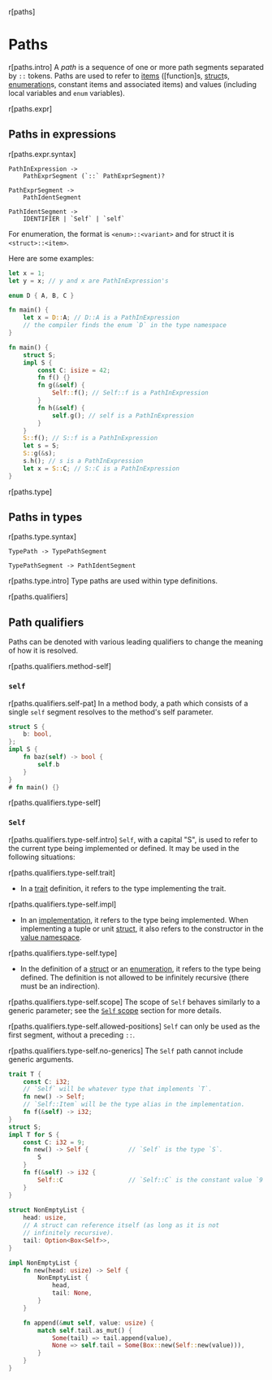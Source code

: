 r[paths]
# Paths

r[paths.intro]
A *path* is a sequence of one or more path segments separated by `::` tokens.
Paths are used to refer to [items] ([function]s, [struct]s, [enumeration]s, constant items and associated items) and values (including local variables and `enum` variables).

r[paths.expr]
## Paths in expressions

r[paths.expr.syntax]
```grammar,paths
PathInExpression ->
    PathExprSegment (`::` PathExprSegment)?

PathExprSegment ->
    PathIdentSegment

PathIdentSegment ->
    IDENTIFIER | `Self` | `self`
```

For enumeration, the format is `<enum>::<variant>` and for struct it is `<struct>::<item>`.

Here are some examples:

```rust
let x = 1;
let y = x; // y and x are PathInExpression's
```

```rust
enum D { A, B, C }

fn main() {
    let x = D::A; // D::A is a PathInExpression
    // the compiler finds the enum `D` in the type namespace
}
```

```rust
fn main() {
    struct S;
    impl S {
        const C: isize = 42;
        fn f() {}
        fn g(&self) {
            Self::f(); // Self::f is a PathInExpression
        }
        fn h(&self) {
            self.g(); // self is a PathInExpression
        }
    }
    S::f(); // S::f is a PathInExpression
    let s = S;
    S::g(&s);
    s.h(); // s is a PathInExpression
    let x = S::C; // S::C is a PathInExpression
}
```


<!-- r[paths.expr.intro]
Paths in expressions allow for paths with generic arguments to be specified. They are
used in various places in [expressions] and [patterns].

> [!WARNING]
> Generic arguments with turbofish syntax (`::<...>`) are not supported in this specification.

r[paths.expr.argument-order]
The order of generic arguments is restricted to lifetime arguments, then type
arguments, then const arguments, then equality constraints.

r[paths.expr.complex-const-params]
Const arguments must be surrounded by braces unless they are a [literal], an [inferred const], or a single segment path. An [inferred const] may not be surrounded by braces.

```rust
mod m {
    pub const C: usize = 1;
}
const C: usize = m::C;
fn f<const N: usize>() -> [u8; N] { [0; N] }

// Generic arguments with turbofish syntax are not supported
```

> [!NOTE]
> In a generic argument list, an [inferred const] is parsed as an [inferred type][InferredType] but then semantically treated as a separate kind of [const generic argument].

r[paths.expr.impl-trait-params]
The synthetic type parameters corresponding to `impl Trait` types are implicit,
and these cannot be explicitly specified. -->

r[paths.type]
## Paths in types

r[paths.type.syntax]
```grammar,paths
TypePath -> TypePathSegment

TypePathSegment -> PathIdentSegment
```

r[paths.type.intro]
Type paths are used within type definitions.

r[paths.qualifiers]
## Path qualifiers

Paths can be denoted with various leading qualifiers to change the meaning of
how it is resolved.

r[paths.qualifiers.method-self]
### `self`

r[paths.qualifiers.self-pat]
In a method body, a path which consists of a single `self` segment resolves to the method's self parameter.

```rust
struct S {
    b: bool,
};
impl S {
    fn baz(self) -> bool {
        self.b
    }
}
# fn main() {}
```

r[paths.qualifiers.type-self]
### `Self`

r[paths.qualifiers.type-self.intro]
`Self`, with a capital "S", is used to refer to the current type being implemented or defined. It may be used in the following situations:

r[paths.qualifiers.type-self.trait]
* In a [trait] definition, it refers to the type implementing the trait.

r[paths.qualifiers.type-self.impl]
* In an [implementation], it refers to the type being implemented.
  When implementing a tuple or unit [struct], it also refers to the constructor in the [value namespace].

r[paths.qualifiers.type-self.type]
* In the definition of a [struct] or an [enumeration], it refers to the type being defined.
  The definition is not allowed to be infinitely recursive (there must be an indirection).

r[paths.qualifiers.type-self.scope]
The scope of `Self` behaves similarly to a generic parameter; see the [`Self` scope] section for more details.

r[paths.qualifiers.type-self.allowed-positions]
`Self` can only be used as the first segment, without a preceding `::`.

r[paths.qualifiers.type-self.no-generics]
The `Self` path cannot include generic arguments.

```rust
trait T {
    const C: i32;
    // `Self` will be whatever type that implements `T`.
    fn new() -> Self;
    // `Self::Item` will be the type alias in the implementation.
    fn f(&self) -> i32;
}
struct S;
impl T for S {
    const C: i32 = 9;
    fn new() -> Self {           // `Self` is the type `S`.
        S
    }
    fn f(&self) -> i32 {
        Self::C                  // `Self::C` is the constant value `9`.
    }
}
    
struct NonEmptyList {
    head: usize,
    // A struct can reference itself (as long as it is not 
    // infinitely recursive).
    tail: Option<Box<Self>>,
}

impl NonEmptyList {
    fn new(head: usize) -> Self {
        NonEmptyList {
            head,
            tail: None,
        }
    }

    fn append(&mut self, value: usize) {
        match self.tail.as_mut() {
            Some(tail) => tail.append(value),
            None => self.tail = Some(Box::new(Self::new(value))),
        }
    }
}
```
<!--
r[paths.qualifiers.crate]
### `crate`

r[paths.qualifiers.crate.intro]
`crate` resolves the path relative to the current crate.

r[paths.qualifiers.crate.allowed-positions]
`crate` can only be used as the first segment, without a preceding `::`.


```rust
const FN: i32 = 1;
fn f() {
    const FN: i32 = 20;
    printlnInt(FN);
}
struct V;
impl V {
    const FN: i32 = 10;
    fn f() {
        printlnInt(Self::FN);
    }
}
trait T{
    const FN: i32 = 30;
    fn f() {
        printlnInt(Self::FN);
    }
}
fn main() {
    struct V;
    trait T{
        const FN: i32 = 300;
        fn f() {
            printlnInt(Self::FN);
        }
    }
    impl crate::T for V {}
    impl T for crate::V {}
    const FN: i32 = 2;
    {
        printlnInt(FN); // 3
        f(); // 20
        {
            f(); // 40
            fn f() {
                printlnInt(40);
            }
            printlnInt(FN); // 4
            const FN: i32 = 4;
            printlnInt(crate::FN); // 1
            crate::f(); // 20
            V::f(); // 30
            crate::V::f(); // 10
        }
        const FN: i32 = 3;
    }
}
```

I suggest not implementing `crate` and letting it shadow.
-->

<!-- 
r[paths.canonical]
## Canonical paths

r[paths.canonical.intro]
Items defined in a module or implementation have a *canonical path* that
corresponds to where within its crate it is defined.

r[paths.canonical.alias]
All other paths to these items are aliases.

r[paths.canonical.def]
The canonical path is defined as a *path prefix* appended by
the path segment the item itself defines.

r[paths.canonical.non-canonical]
[Implementations] and [use declarations] do not have canonical paths, although
the items that implementations define do have them. Items defined in
block expressions do not have canonical paths. Items defined in a module that
does not have a canonical path do not have a canonical path. Associated items
defined in an implementation that refers to an item without a canonical path,
e.g. as the implementing type, the trait being implemented, a type parameter or
bound on a type parameter, do not have canonical paths.

r[paths.canonical.module-prefix]
The path prefix for modules is the canonical path to that module.

r[paths.canonical.bare-impl-prefix]
For bare implementations, it is the canonical path of the item being implemented
surrounded by <span class="parenthetical">angle (`<>`)</span> brackets.

r[paths.canonical.trait-impl-prefix]
For [trait implementations], it is the canonical path of the item being implemented
followed by `as` followed by the canonical path to the trait all surrounded in
<span class="parenthetical">angle (`<>`)</span> brackets.

r[paths.canonical.local-canonical-path]
The canonical path is only meaningful within a given crate. There is no global
namespace across crates; an item's canonical path merely identifies it within
the crate.

```rust
// Comments show the canonical path of the item.

mod a { // crate::a
    pub struct Struct; // crate::a::Struct

    pub trait Trait { // crate::a::Trait
        fn f(&self); // crate::a::Trait::f
    }

    impl Trait for Struct {
        fn f(&self) {} // <crate::a::Struct as crate::a::Trait>::f
    }

    impl Struct {
        fn g(&self) {} // <crate::a::Struct>::g
    }
}

mod without { // crate::without
    fn canonicals() { // crate::without::canonicals
        struct OtherStruct; // None

        trait OtherTrait { // None
            fn g(&self); // None
        }

        impl OtherTrait for OtherStruct {
            fn g(&self) {} // None
        }

        impl OtherTrait for crate::a::Struct {
            fn g(&self) {} // None
        }

        impl crate::a::Trait for OtherStruct {
            fn f(&self) {} // None
        }
    }
}

# fn main() {}
``` -->

[`$crate`]: macro.decl.hygiene.crate
[implementations]: items/implementations.md
[items]: items.md
[literal]: expressions/literal-expr.md
[use declarations]: items/use-declarations.md
[`Self` scope]: names/scopes.md#self-scope
[`use`]: items/use-declarations.md
[attributes]: attributes.md
[const generic argument]: items.generics.const.argument
[enumeration]: items/enumerations.md
[expressions]: expressions.md
[extern prelude]: names/preludes.md#extern-prelude
[implementation]: items/implementations.md
[inferred const]: items.generics.const.inferred
[macro transcribers]: macros-by-example.md
[macros]: macros.md
[mbe]: macros-by-example.md
[patterns]: patterns.md
[struct]: items/structs.md
[trait implementations]: items/implementations.md#trait-implementations
[trait]: items/traits.md
[traits]: items/traits.md
[types]: types.md
[union]: items/unions.md
[value namespace]: names/namespaces.md
[visibility]: visibility-and-privacy.md
